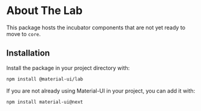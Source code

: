 # About The Lab

This package hosts the incubator components that are not yet ready to move to `core`.

## Installation

Install the package in your project directory with:

```sh
npm install @material-ui/lab
```

If you are not already using Material-UI in your project, you can add it with:

```sh
npm install material-ui@next
```
